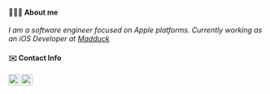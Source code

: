 #### 👨🏻‍💻 About me

<p><em> I am a software engineer focused on Apple platforms. Currently working as an iOS Developer at <a href="https://madduck.co">Madduck</a></em></p>

#### ✉️ Contact Info

<p align="left">
<a href="https://twitter.com/_bilalarslan">
  <img align="left" alt="Bilal Arslan, Twitter" width="22px" src="https://raw.githubusercontent.com/peterthehan/peterthehan/master/assets/twitter.svg" />
</a>
<a href="https://www.linkedin.com/in/bilal-arslan/">
  <img align="left" alt="Bilal Arslan's LinkedIN" width="22px" src="https://raw.githubusercontent.com/peterthehan/peterthehan/master/assets/linkedin.svg" />
</a>

<!-- <a href="http://bilalarslan.me/">
  <img align="left" alt="Bilal Arslan's web page" width="22px" src="https://raw.githubusercontent.com/peterthehan/peterthehan/master/assets/web.svg" />
</a> -->
</p>

<br />
  
<!-- #### 📈 GitHub Stats

<!--<p align="center">
<a href="https://github.com/arslanbilal">
  <img height="180em" src="https://github-readme-stats.vercel.app/api?username=arslanbilal&show_icons=true&theme=vision-friendly-dark&count_private=true&include_all_commits=true"/>
  <img height="180em" src="https://github-readme-stats.vercel.app/api/top-langs/?username=arslanbilal&layout=compact&theme=vision-friendly-dark"/>
</a>
</p>
